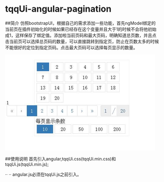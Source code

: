 # tqqUi-angular-pagination
##简介
仿照bootstrapUI，根据自己的需求添加一些功能，首先ngModel绑定的当前页在插件初始化的时候如果已经存在这个变量并且大于1的时候不会将他初始成1，这样保存了绑定值。添加啦当前页码和最大页码，明确知道总页数，并且点击当前页可以选择总页码的数量，可以直接跳转到指定页，防止在页数太多的时候不能很好的定位到指定页码。点击最大页码可以选择每页显示的数量。

![alt text](/001.jpg "Title")

##使用说明
  首先引入angular,tqqUi.css(tqqUi.min.css)和tqqUi.js(tqqUi.min.js);
 <link rel="stylesheet" href="dist/tqqUi.min.css">
·<script src="dist/angular.min.js"></script>·
·<script src="dist/tqqUi.min.js"></script>·
  <link rel="sstyleSheet" href="dist/tqqUi.min.css">
angular.js必须在tqqUi.js之前引入。

